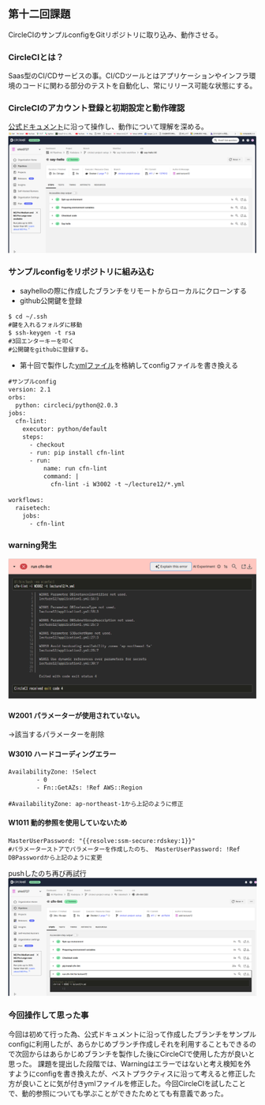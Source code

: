 ## 第十二回課題  
CircleCIのサンプルconfigをGitリポジトリに取り込み、動作させる。  
### CircleCIとは？  
Saas型のCI/CDサービスの事。CI/CDツールとはアプリケーションやインフラ環境のコードに関わる部分のテストを自動化し、常にリリース可能な状態にする。  
### CircleCIのアカウント登録と初期設定と動作確認  
[公式ドキュメント](https://circleci.com/docs/ja/getting-started/)に沿って操作し、動作について理解を深める。  
![sayhello](img12/handson.png)  
### サンプルconfigをリポジトリに組み込む  
- sayhelloの際に作成したブランチをリモートからローカルにクローンする  
- github公開鍵を登録  

```bash:title  
$ cd ~/.ssh  
#鍵を入れるフォルダに移動  
$ ssh-keygen -t rsa  
#3回エンターキーを叩く　
#公開鍵をgithubに登録する。  
```  
- 第十回で製作した[ymlファイル](lecture12)を格納してconfigファイルを書き換える  

```bash:title  
#サンプルconfig  
version: 2.1
orbs:
  python: circleci/python@2.0.3
jobs:
  cfn-lint:
    executor: python/default
    steps:
      - checkout
      - run: pip install cfn-lint
      - run:
          name: run cfn-lint
          command: |
            cfn-lint -i W3002 -t ~/lecture12/*.yml

workflows:
  raisetech:
    jobs:
      - cfn-lint  

```  
      
### warning発生  
![warning](img12/shiltupai.png)  

#### W2001 パラメーターが使用されていない。  
→該当するパラメーターを削除  
#### W3010  ハードコーディングエラー　　
```bash:title  
AvailabilityZone: !Select 
        - 0
        - Fn::GetAZs: !Ref AWS::Region  
        
#AvailabilityZone: ap-northeast-1から上記のように修正  
```  
#### W1011 動的参照を使用していないため  
```bash:title  
MasterUserPassword: "{{resolve:ssm-secure:rdskey:1}}"  
#パラメーターストアでパラメーターを作成したのち、 MasterUserPassword: !Ref DBPasswordから上記のように変更  
```
pushしたのち再び再試行  
![](img12/saisyuu.png)  

### 今回操作して思った事  
今回は初めて行った為、公式ドキュメントに沿って作成したブランチをサンプルconfigに利用したが、あらかじめブランチ作成しそれを利用することもできるので次回からはあらかじめブランチを製作した後にCircleCIで使用した方が良いと思った。
課題を提出した段階では、Warningはエラーではないと考え検知を外すようにconfigを書き換えたが、ベストプラクティスに沿って考えると修正した方が良いことに気が付きymlファイルを修正した。今回CircleCIを試したことで、動的参照についても学ぶことができたためとても有意義であった。





